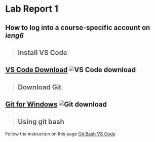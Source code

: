 # Lab Report 1

## How to log into a course-specific account on ***ieng6***

> ## Install VS Code


  [VS Code Download](https://code.visualstudio.com/)
  ![VS Code download](https://user-images.githubusercontent.com/130080853/230438667-9e57d50e-1387-4521-907a-5d16a6530d88.JPG)
---
> ## Download Git

  [Git for Windows](https://gitforwindows.org/)
  ![Git download](https://user-images.githubusercontent.com/130080853/230439320-03449890-4e59-4a3a-b058-4e3d1b617ec8.JPG)
---
> ## Using git bash
  Follow the instruction on this page
  [Git Bash VS Code](https://stackoverflow.com/questions/42606837/how-do-i-use-bash-on-windows-from-the-visual-studio-code-integrated-terminal/50527994#50527994)


